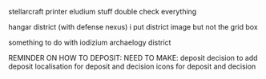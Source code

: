 stellarcraft printer
eludium stuff
    double check everything

hangar district (with defense nexus)
    i put district image but not the grid box

something to do with iodizium
archaelogy district


REMINDER ON HOW TO DEPOSIT:
    NEED TO MAKE:
        deposit
        decision to add deposit
        localisation for deposit and decision
        icons for deposit and decision